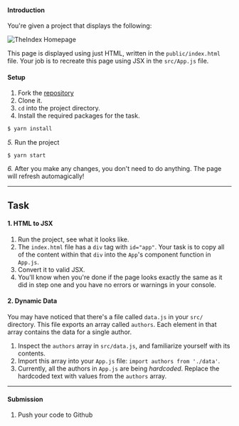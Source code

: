 #### Introduction

You're given a project that displays the following:

![TheIndex Homepage](https://i.imgur.com/jytCNwR.png)

This page is displayed using just HTML, written in the `public/index.html` file. Your job is to recreate this page using JSX in the `src/App.js` file.

#### Setup

1. Fork the [repository](https://github.com/JoinCODED/RJS2-TheIndex-JSX)
2. Clone it.
3. `cd` into the project directory.
4. Install the required packages for the task.

```bash
$ yarn install
```

_5._ Run the project

```shell
$ yarn start
```

_6._ After you make any changes, you don't need to do anything. The page will refresh automagically!

---

## Task

#### 1. HTML to JSX

1. Run the project, see what it looks like.
2. The `index.html` file has a `div` tag with `id="app"`. Your task is to copy all of the content within that `div` into the `App`'s component function in `App.js`.
3. Convert it to valid JSX.
4. You'll know when you're done if the page looks exactly the same as it did in step one and you have no errors or warnings in your console.

#### 2. Dynamic Data

You may have noticed that there's a file called `data.js` in your `src/` directory. This file exports an array called `authors`. Each element in that array contains the data for a single author.

1. Inspect the `authors` array in `src/data.js`, and familiarize yourself with its contents.
2. Import this array into your `App.js` file: `import authors from './data'`.
3. Currently, all the authors in `App.js` are being _hardcoded_. Replace the hardcoded text with values from the `authors` array.

---

#### Submission

1. Push your code to Github
